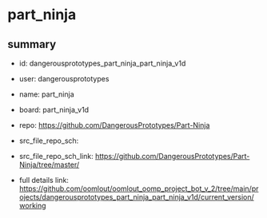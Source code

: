 # part_ninja
 
## summary 
* id: dangerousprototypes_part_ninja_part_ninja_v1d
* user: dangerousprototypes
* name: part_ninja
* board: part_ninja_v1d
* repo: https://github.com/DangerousPrototypes/Part-Ninja



* src_file_repo_sch: 
* src_file_repo_sch_link: https://github.com/DangerousPrototypes/Part-Ninja/tree/master/
* full details link: https://github.com/oomlout/oomlout_oomp_project_bot_v_2/tree/main/projects/dangerousprototypes_part_ninja_part_ninja_v1d/current_version/working  







